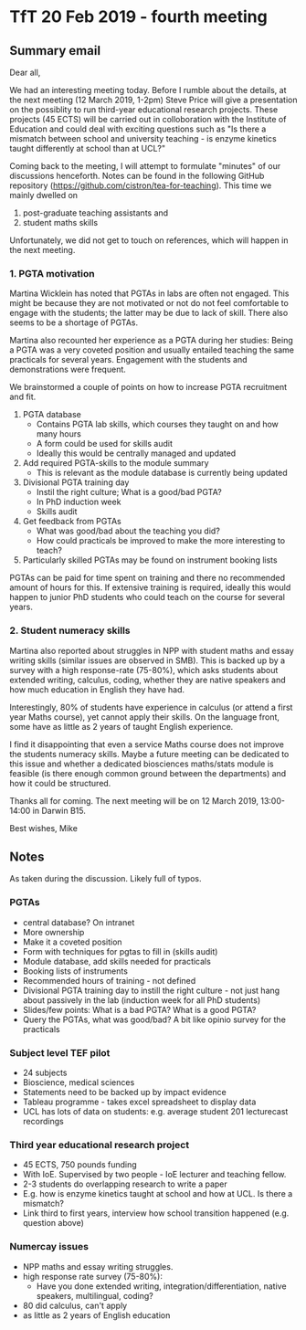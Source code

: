# TfT 20 Feb 2019 - fourth meeting

## Summary email

Dear all,

We had an interesting meeting today. Before I rumble about the details, at the next meeting (12 March 2019, 1-2pm) Steve Price will give a presentation on the possiblity to run third-year educational research projects. These projects (45 ECTS) will be carried out in colloboration with the Institute of Education and could deal with exciting questions such as "Is there a mismatch between school and university teaching - is enzyme kinetics taught differently at school than at UCL?"

Coming back to the meeting, I will attempt to formulate "minutes" of our discussions henceforth. Notes can be found in the following GitHub repository (https://github.com/cistron/tea-for-teaching). This time we mainly dwelled on

1. post-graduate teaching assistants and
2. student maths skills

Unfortunately, we did not get to touch on references, which will happen in the next meeting.

### 1. PGTA motivation

Martina Wicklein has noted that PGTAs in labs are often not engaged. This might be because they are not motivated or not do not feel comfortable to engage with the students; the latter may be due to lack of skill. There also seems to be a shortage of PGTAs.

Martina also recounted her experience as a PGTA during her studies: Being a PGTA was a very coveted position and usually entailed teaching the same practicals for several years. Engagement with the students and demonstrations were frequent.

We brainstormed a couple of points on how to increase PGTA recruitment and fit.

1. PGTA database
	* Contains PGTA lab skills, which courses they taught on and how many hours
	* A form could be used for skills audit
	* Ideally this would be centrally managed and updated
2. Add required PGTA-skills to the module summary
	* This is relevant as the module database is currently being updated
3. Divisional PGTA training day
	* Instil the right culture; What is a good/bad PGTA?
	* In PhD induction week
	* Skills audit
4. Get feedback from PGTAs
	* What was good/bad about the teaching you did?
	* How could practicals be improved to make the more interesting to teach?
5. Particularly skilled PGTAs may be found on instrument booking lists

PGTAs can be paid for time spent on training and there no recommended amount of hours for this. If extensive training is required, ideally this would happen to junior PhD students who could teach on the course for several years.

### 2. Student numeracy skills

Martina also reported about struggles in NPP with student maths and essay writing skills (similar issues are observed in SMB). This is backed up by a survey with a high response-rate (75-80%), which asks students about extended writing, calculus, coding, whether they are native speakers and how much education in English they have had.

Interestingly, 80% of students have experience in calculus (or attend a first year Maths course), yet cannot apply their skills. On the language front, some have as little as 2 years of taught English experience. 

I find it disappointing that even a service Maths course does not improve the students numeracy skills. Maybe a future meeting can be dedicated to this issue and whether a dedicated biosciences maths/stats module is feasible (is there enough common ground between the departments) and how it could be structured.

Thanks all for coming. The next meeting will be on 12 March 2019, 13:00-14:00 in Darwin B15.

Best wishes,
Mike

## Notes

As taken during the discussion. Likely full of typos.

### PGTAs
* central database? On intranet
* More ownership
* Make it a coveted position
* Form with techniques for pgtas to fill in (skills audit)
* Module database, add skills needed for practicals
* Booking lists of instruments
* Recommended hours of training - not defined
* Divisional PGTA training day to instill the right culture - not just hang about passively in the lab (induction week for all PhD students)
* Slides/few points: What is a bad PGTA? What is a good PGTA?
* Query the PGTAs, what was good/bad? A bit like opinio survey for the practicals

### Subject level TEF pilot
* 24 subjects
* Bioscience, medical sciences
* Statements need to be backed up by impact evidence
* Tableau programme - takes excel spreadsheet to display data
* UCL has lots of data on students: e.g. average student 201 lecturecast recordings

### Third year educational research project
* 45 ECTS, 750 pounds funding
* With IoE. Supervised by two people - IoE lecturer and teaching fellow.
* 2-3 students do overlapping research to write a paper
* E.g. how is enzyme kinetics taught at school and how at UCL. Is there a mismatch?
* Link third to first years, interview how school transition happened (e.g. question above)

### Numercay issues
* NPP maths and essay writing struggles.
* high response rate survey (75-80%): 
	* Have you done extended writing, integration/differentiation, native speakers, multilingual, coding?
* 80 did calculus, can't apply
* as little as 2 years of English education
